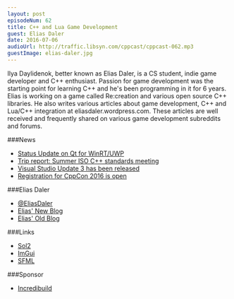 ```yaml
---
layout: post
episodeNum: 62
title: C++ and Lua Game Development
guest: Elias Daler
date: 2016-07-06
audioUrl: http://traffic.libsyn.com/cppcast/cppcast-062.mp3
guestImage: elias-daler.jpg
---
```


Ilya Daylidenok, better known as Elias Daler, is a CS student, indie game developer and C++ enthusiast. Passion for game development was the starting point for learning C++ and he's been programming in it for 6 years. Elias is working on a game called Re:creation and various open source C++ libraries. He also writes various articles about game development, C++ and Lua/C++ integration at eliasdaler.wordpress.com. These articles are well received and frequently shared on various game development subreddits and forums.

###News

 - [Status Update on Qt for WinRT/UWP](http://blog.qt.io/blog/2016/07/01/status-update-on-qt-for-winrt-uwp/)
 - [Trip report: Summer ISO C++ standards meeting](https://herbsutter.com/2016/06/30/trip-report-summer-iso-c-standards-meeting-oulu/)
 - [Visual Studio Update 3 has been released](https://www.visualstudio.com/news/releasenotes/vs2015-update3-vs)
 - [Registration for CppCon 2016 is open](http://cppcon.org/regopen2016)
 
###Elias Daler

 - [@EliasDaler](https://twitter.com/EliasDaler)
 - [Elias' New Blog](https://eliasdaler.github.io/)
 - [Elias' Old Blog](https://eliasdaler.wordpress.com/)
 
###Links

 - [Sol2](https://github.com/ThePhD/sol2)
 - [ImGui](https://github.com/ocornut/imgui)
 - [SFML](http://www.sfml-dev.org/) 

###Sponsor

- [Incredibuild](https://www.incredibuild.com/cppoffer)

